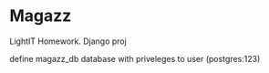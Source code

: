 # Magazz
LightIT Homework. Django proj

define magazz_db database with priveleges to user (postgres:123)
